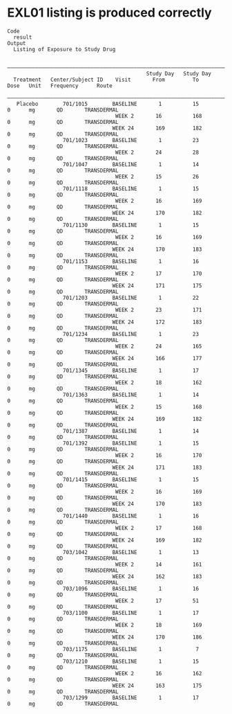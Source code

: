 # EXL01 listing is produced correctly

    Code
      result
    Output
      Listing of Exposure to Study Drug
      
      ————————————————————————————————————————————————————————————————————————————————————————————————————————
                                                 Study Day   Study Day                                        
      Treatment   Center/Subject ID    Visit       From         To       Dose   Unit   Frequency      Route   
      ————————————————————————————————————————————————————————————————————————————————————————————————————————
       Placebo        701/1015        BASELINE       1          15        0      mg       QD       TRANSDERMAL
                                       WEEK 2       16          168       0      mg       QD       TRANSDERMAL
                                      WEEK 24       169         182       0      mg       QD       TRANSDERMAL
                      701/1023        BASELINE       1          23        0      mg       QD       TRANSDERMAL
                                       WEEK 2       24          28        0      mg       QD       TRANSDERMAL
                      701/1047        BASELINE       1          14        0      mg       QD       TRANSDERMAL
                                       WEEK 2       15          26        0      mg       QD       TRANSDERMAL
                      701/1118        BASELINE       1          15        0      mg       QD       TRANSDERMAL
                                       WEEK 2       16          169       0      mg       QD       TRANSDERMAL
                                      WEEK 24       170         182       0      mg       QD       TRANSDERMAL
                      701/1130        BASELINE       1          15        0      mg       QD       TRANSDERMAL
                                       WEEK 2       16          169       0      mg       QD       TRANSDERMAL
                                      WEEK 24       170         183       0      mg       QD       TRANSDERMAL
                      701/1153        BASELINE       1          16        0      mg       QD       TRANSDERMAL
                                       WEEK 2       17          170       0      mg       QD       TRANSDERMAL
                                      WEEK 24       171         175       0      mg       QD       TRANSDERMAL
                      701/1203        BASELINE       1          22        0      mg       QD       TRANSDERMAL
                                       WEEK 2       23          171       0      mg       QD       TRANSDERMAL
                                      WEEK 24       172         183       0      mg       QD       TRANSDERMAL
                      701/1234        BASELINE       1          23        0      mg       QD       TRANSDERMAL
                                       WEEK 2       24          165       0      mg       QD       TRANSDERMAL
                                      WEEK 24       166         177       0      mg       QD       TRANSDERMAL
                      701/1345        BASELINE       1          17        0      mg       QD       TRANSDERMAL
                                       WEEK 2       18          162       0      mg       QD       TRANSDERMAL
                      701/1363        BASELINE       1          14        0      mg       QD       TRANSDERMAL
                                       WEEK 2       15          168       0      mg       QD       TRANSDERMAL
                                      WEEK 24       169         182       0      mg       QD       TRANSDERMAL
                      701/1387        BASELINE       1          14        0      mg       QD       TRANSDERMAL
                      701/1392        BASELINE       1          15        0      mg       QD       TRANSDERMAL
                                       WEEK 2       16          170       0      mg       QD       TRANSDERMAL
                                      WEEK 24       171         183       0      mg       QD       TRANSDERMAL
                      701/1415        BASELINE       1          15        0      mg       QD       TRANSDERMAL
                                       WEEK 2       16          169       0      mg       QD       TRANSDERMAL
                                      WEEK 24       170         183       0      mg       QD       TRANSDERMAL
                      701/1440        BASELINE       1          16        0      mg       QD       TRANSDERMAL
                                       WEEK 2       17          168       0      mg       QD       TRANSDERMAL
                                      WEEK 24       169         182       0      mg       QD       TRANSDERMAL
                      703/1042        BASELINE       1          13        0      mg       QD       TRANSDERMAL
                                       WEEK 2       14          161       0      mg       QD       TRANSDERMAL
                                      WEEK 24       162         183       0      mg       QD       TRANSDERMAL
                      703/1096        BASELINE       1          16        0      mg       QD       TRANSDERMAL
                                       WEEK 2       17          51        0      mg       QD       TRANSDERMAL
                      703/1100        BASELINE       1          17        0      mg       QD       TRANSDERMAL
                                       WEEK 2       18          169       0      mg       QD       TRANSDERMAL
                                      WEEK 24       170         186       0      mg       QD       TRANSDERMAL
                      703/1175        BASELINE       1           7        0      mg       QD       TRANSDERMAL
                      703/1210        BASELINE       1          15        0      mg       QD       TRANSDERMAL
                                       WEEK 2       16          162       0      mg       QD       TRANSDERMAL
                                      WEEK 24       163         175       0      mg       QD       TRANSDERMAL
                      703/1299        BASELINE       1          17        0      mg       QD       TRANSDERMAL

